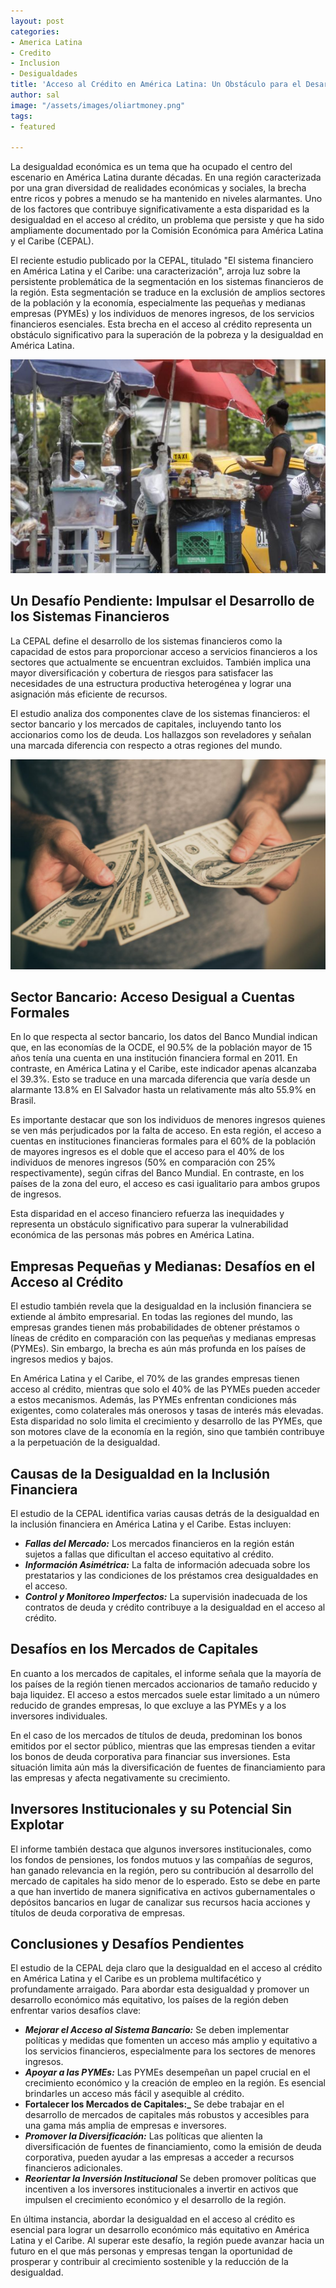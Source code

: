 ```yaml
---
layout: post
categories:
- America Latina
- Credito
- Inclusion
- Desigualdades
title: 'Acceso al Crédito en América Latina: Un Obstáculo para el Desarrollo Económico y la Equidad'
author: sal
image: "/assets/images/oliartmoney.png"
tags:
- featured

---
```

La desigualdad económica es un tema que ha ocupado el centro del escenario en América Latina durante décadas. En una región caracterizada por una gran diversidad de realidades económicas y sociales, la brecha entre ricos y pobres a menudo se ha mantenido en niveles alarmantes. Uno de los factores que contribuye significativamente a esta disparidad es la desigualdad en el acceso al crédito, un problema que persiste y que ha sido ampliamente documentado por la Comisión Económica para América Latina y el Caribe (CEPAL).

El reciente estudio publicado por la CEPAL, titulado "El sistema financiero en América Latina y el Caribe: una caracterización", arroja luz sobre la persistente problemática de la segmentación en los sistemas financieros de la región. Esta segmentación se traduce en la exclusión de amplios sectores de la población y la economía, especialmente las pequeñas y medianas empresas (PYMEs) y los individuos de menores ingresos, de los servicios financieros esenciales. Esta brecha en el acceso al crédito representa un obstáculo significativo para la superación de la pobreza y la desigualdad en América Latina.

![](/assets/images/economia.jpg)

## Un Desafío Pendiente: Impulsar el Desarrollo de los Sistemas Financieros

La CEPAL define el desarrollo de los sistemas financieros como la capacidad de estos para proporcionar acceso a servicios financieros a los sectores que actualmente se encuentran excluidos. También implica una mayor diversificación y cobertura de riesgos para satisfacer las necesidades de una estructura productiva heterogénea y lograr una asignación más eficiente de recursos.

El estudio analiza dos componentes clave de los sistemas financieros: el sector bancario y los mercados de capitales, incluyendo tanto los accionarios como los de deuda. Los hallazgos son reveladores y señalan una marcada diferencia con respecto a otras regiones del mundo.

![](/assets/images/dolares.jpg)

## Sector Bancario: Acceso Desigual a Cuentas Formales

En lo que respecta al sector bancario, los datos del Banco Mundial indican que, en las economías de la OCDE, el 90.5% de la población mayor de 15 años tenía una cuenta en una institución financiera formal en 2011. En contraste, en América Latina y el Caribe, este indicador apenas alcanzaba el 39.3%. Esto se traduce en una marcada diferencia que varía desde un alarmante 13.8% en El Salvador hasta un relativamente más alto 55.9% en Brasil.

Es importante destacar que son los individuos de menores ingresos quienes se ven más perjudicados por la falta de acceso. En esta región, el acceso a cuentas en instituciones financieras formales para el 60% de la población de mayores ingresos es el doble que el acceso para el 40% de los individuos de menores ingresos (50% en comparación con 25% respectivamente), según cifras del Banco Mundial. En contraste, en los países de la zona del euro, el acceso es casi igualitario para ambos grupos de ingresos.

Esta disparidad en el acceso financiero refuerza las inequidades y representa un obstáculo significativo para superar la vulnerabilidad económica de las personas más pobres en América Latina.

## Empresas Pequeñas y Medianas: Desafíos en el Acceso al Crédito

El estudio también revela que la desigualdad en la inclusión financiera se extiende al ámbito empresarial. En todas las regiones del mundo, las empresas grandes tienen más probabilidades de obtener préstamos o líneas de crédito en comparación con las pequeñas y medianas empresas (PYMEs). Sin embargo, la brecha es aún más profunda en los países de ingresos medios y bajos.

En América Latina y el Caribe, el 70% de las grandes empresas tienen acceso al crédito, mientras que solo el 40% de las PYMEs pueden acceder a estos mecanismos. Además, las PYMEs enfrentan condiciones más exigentes, como colaterales más onerosos y tasas de interés más elevadas. Esta disparidad no solo limita el crecimiento y desarrollo de las PYMEs, que son motores clave de la economía en la región, sino que también contribuye a la perpetuación de la desigualdad.

## Causas de la Desigualdad en la Inclusión Financiera

El estudio de la CEPAL identifica varias causas detrás de la desigualdad en la inclusión financiera en América Latina y el Caribe. Estas incluyen:

* **_Fallas del Mercado:_** Los mercados financieros en la región están sujetos a fallas que dificultan el acceso equitativo al crédito.
* **_Información Asimétrica:_** La falta de información adecuada sobre los prestatarios y las condiciones de los préstamos crea desigualdades en el acceso.
* **_Control y Monitoreo Imperfectos:_** La supervisión inadecuada de los contratos de deuda y crédito contribuye a la desigualdad en el acceso al crédito.

## Desafíos en los Mercados de Capitales

En cuanto a los mercados de capitales, el informe señala que la mayoría de los países de la región tienen mercados accionarios de tamaño reducido y baja liquidez. El acceso a estos mercados suele estar limitado a un número reducido de grandes empresas, lo que excluye a las PYMEs y a los inversores individuales.

En el caso de los mercados de títulos de deuda, predominan los bonos emitidos por el sector público, mientras que las empresas tienden a evitar los bonos de deuda corporativa para financiar sus inversiones. Esta situación limita aún más la diversificación de fuentes de financiamiento para las empresas y afecta negativamente su crecimiento.

## Inversores Institucionales y su Potencial Sin Explotar

El informe también destaca que algunos inversores institucionales, como los fondos de pensiones, los fondos mutuos y las compañías de seguros, han ganado relevancia en la región, pero su contribución al desarrollo del mercado de capitales ha sido menor de lo esperado. Esto se debe en parte a que han invertido de manera significativa en activos gubernamentales o depósitos bancarios en lugar de canalizar sus recursos hacia acciones y títulos de deuda corporativa de empresas.

## Conclusiones y Desafíos Pendientes

El estudio de la CEPAL deja claro que la desigualdad en el acceso al crédito en América Latina y el Caribe es un problema multifacético y profundamente arraigado. Para abordar esta desigualdad y promover un desarrollo económico más equitativo, los países de la región deben enfrentar varios desafíos clave:

* **_Mejorar el Acceso al Sistema Bancario:_** Se deben implementar políticas y medidas que fomenten un acceso más amplio y equitativo a los servicios financieros, especialmente para los sectores de menores ingresos.
* **_Apoyar a las PYMEs:_** Las PYMEs desempeñan un papel crucial en el crecimiento económico y la creación de empleo en la región. Es esencial brindarles un acceso más fácil y asequible al crédito.
* **Fortalecer los Mercados de Capitales:_** Se debe trabajar en el desarrollo de mercados de capitales más robustos y accesibles para una gama más amplia de empresas e inversores.
* **_Promover la Diversificación:_** Las políticas que alienten la diversificación de fuentes de financiamiento, como la emisión de deuda corporativa, pueden ayudar a las empresas a acceder a recursos financieros adicionales.
* **_Reorientar la Inversión Institucional_** Se deben promover políticas que incentiven a los inversores institucionales a invertir en activos que impulsen el crecimiento económico y el desarrollo de la región.

En última instancia, abordar la desigualdad en el acceso al crédito es esencial para lograr un desarrollo económico más equitativo en América Latina y el Caribe. Al superar este desafío, la región puede avanzar hacia un futuro en el que más personas y empresas tengan la oportunidad de prosperar y contribuir al crecimiento sostenible y la reducción de la desigualdad.



